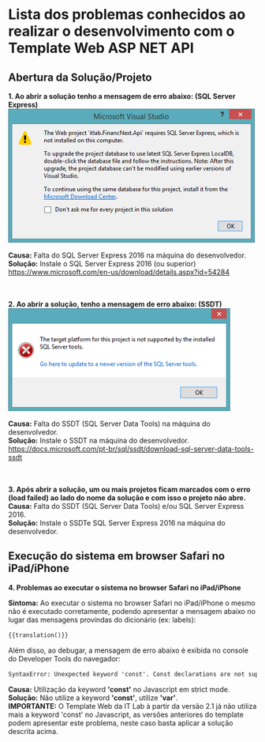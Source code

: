 # Lista dos problemas conhecidos ao realizar o desenvolvimento com o Template Web ASP NET API
## Abertura da Solução/Projeto
<strong>1. Ao abrir a solução tenho a mensagem de erro abaixo: (SQL Server Express)</strong>
<br><img src="images/error-sql-server-express-missing.png">

<strong>Causa:</strong> Falta do SQL Server Express 2016 na máquina do desenvolvedor.
<br><strong>Solução:</strong> Instale o SQL Server Express 2016 (ou superior) https://www.microsoft.com/en-us/download/details.aspx?id=54284

<br><br>
<strong>2. Ao abrir a solução, tenho a mensagem de erro abaixo: (SSDT)</strong>
<br><img src="images/error-ssdt-missing.png">

<strong>Causa:</strong> Falta do SSDT (SQL Server Data Tools) na máquina do desenvolvedor.
<br><strong>Solução:</strong> Instale o SSDT na máquina do desenvolvedor. https://docs.microsoft.com/pt-br/sql/ssdt/download-sql-server-data-tools-ssdt

<br><br>
<strong>3. Após abrir a solução, um ou mais projetos ficam marcados com o erro <strong>(load failed)</strong> ao lado do nome da solução e com isso o projeto não abre.</strong>
<br><strong>Causa:</strong> Falta do SSDT (SQL Server Data Tools) e/ou SQL Server Express 2016.
<br><strong>Solução:</strong> Instale o SSDTe SQL Server Express 2016 na máquina do desenvolvedor.

## Execução do sistema em browser Safari no iPad/iPhone
<strong>4. Problemas ao executar o sistema no browser Safari no iPad/iPhone</strong>

<strong>Sintoma:</strong> Ao executar o sistema no browser Safari no iPad/iPhone o mesmo não é executado corretamente, podendo apresentar a mensagem abaixo no lugar das mensagens provindas do dicionário (ex: labels):
```html
{{translation()}}
``` 
<p>Além disso, ao debugar, a mensagem de erro abaixo é exibida no console do Developer Tools do navegador:</p>

```html
SyntaxError: Unexpected keyword 'const'. Const declarations are not supported in strict mode. 
```
<strong>Causa:</strong> Utilização da keyword <strong>'const'</strong> no Javascript em strict mode.
<br><strong>Solução:</strong> Não utilize a keyword <strong>'const'</strong>, utilize <strong>'var'</strong>.
<br><strong>IMPORTANTE:</strong> O Template Web da IT Lab à partir da versão 2.1 já não utiliza mais a keyword 'const' no Javascript, as versões anteriores do template podem apresentar este problema, neste caso basta aplicar a solução descrita acima.
